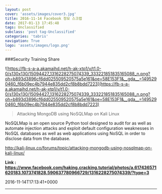 ```yaml
---
layout: post
cover: 'assets/images/cover3.jpg'
title: 2016-11-14 Facebook 정보 스크랩
date: 2017-01-13 17:45:48
tags: Unclassified
subclass: 'post tag-Unclassified'
categories: 'tabris'
navigation: True
logo: 'assets/images/logo.png'
---
```


###Security Training Share

![https://fb-s-a-a.akamaihd.net/h-ak-xtp1/v/t1.0-0/s130x130/15094427_1316228275074339_333221851835165088_n.png?oh=b893d3896cf6dd025509520575a5e161&oe=58E153F1&__gda__=1495290460_f6b09ec4b7944e835dd2cf8b8bdd7223](https://fb-s-a-a.akamaihd.net/h-ak-xtp1/v/t1.0-0/s130x130/15094427_1316228275074339_333221851835165088_n.png?oh=b893d3896cf6dd025509520575a5e161&oe=58E153F1&__gda__=1495290460_f6b09ec4b7944e835dd2cf8b8bdd7223)

>Attacking MongoDB using NoSQLMap on Kali Linux

NoSQLMap is an open source Python tool designed to audit for as well as automate injection attacks and exploit default configuration weaknesses in NoSQL databases as well as web applications using NoSQL in order to disclose data from the database.

http://kali-linux.co/forums/topic/attacking-mongodb-using-nosqlmap-on-kali-linux/

**Link : <https://www.facebook.com/haking.cracking.tutorial/photos/a.617436571620183.1073741828.590637780966729/1316228275074339/?type=3>**

2016-11-14T17:13:41+0000

---

